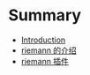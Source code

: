 # Summary

* [Introduction](README.md)
* [riemann 的介绍](riemann_introduction.md)
* [riemann 插件](riemann_plugin.md)
